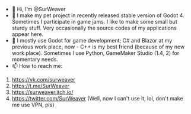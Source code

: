 - 👋 Hi, I’m @SurWeaver
- 👀 I make my pet project in recently released stable version of Godot 4. Sometimes I participate in game jams. I like to make some small but sturdy stuff. Very occasionally the source codes of my applications appear here.
- 🌱 I mostly use Godot for game development; C# and Blazor at my previous work place, now - C++ is my best friend (because of my new work place). Sometimes I use Python, GameMaker Studio (1.4, 2) for momentary needs.
- 📫 How to reach me:
1. https://vk.com/surweaver
2. https://t.me/SurWeaver
3. https://surweaver.itch.io/
4. https://twitter.com/SurWeaver (Well, now I can't use it, lol, don't make me use VPN, pls)
     

<!---
SurWeaver/SurWeaver is a ✨ special ✨ repository because its `README.md` (this file) appears on your GitHub profile.
You can click the Preview link to take a look at your changes.
--->

